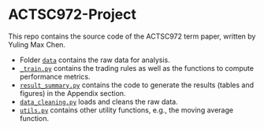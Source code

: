 # ACTSC972-Project

This repo contains the source code of the ACTSC972 term paper, written by Yuling Max Chen. 

- Folder [`data`](https://github.com/MaxGniluynehc/ACTSC972-Project/tree/main/data) contains the raw data for analysis.
- [`_train.py`](https://github.com/MaxGniluynehc/ACTSC972-Project/blob/main/_trading.py) contains the trading rules as well as the functions to compute performance metrics.
- [`result_summary.py`](https://github.com/MaxGniluynehc/ACTSC972-Project/blob/main/result_summary.py) contains the code to generate the results (tables and figures) in the Appendix section. 
- [`data_cleaning.py`](https://github.com/MaxGniluynehc/ACTSC972-Project/blob/main/data_clearning.py) loads and cleans the raw data. 
- [`utils.py`](https://github.com/MaxGniluynehc/ACTSC972-Project/blob/main/utils.py) contains other utility functions, e.g., the moving average function. 
